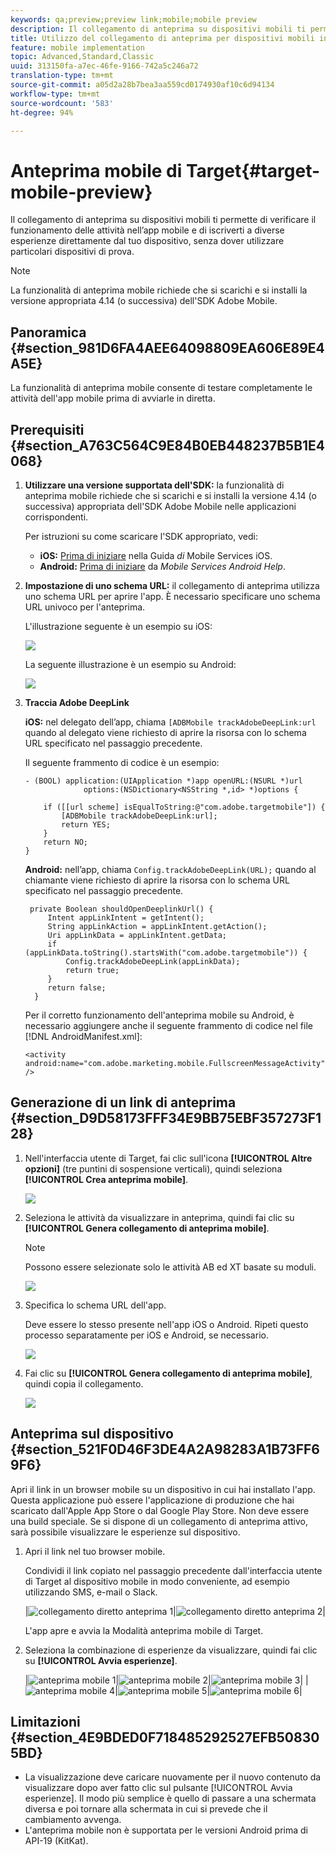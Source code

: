 ```yaml
---
keywords: qa;preview;preview link;mobile;mobile preview
description: Il collegamento di anteprima su dispositivi mobili ti permette di verificare il funzionamento delle attività nell’app mobile e di iscriverti a diverse esperienze direttamente dal tuo dispositivo, senza dover utilizzare particolari dispositivi di prova.
title: Utilizzo del collegamento di anteprima per dispositivi mobili in Adobe Target
feature: mobile implementation
topic: Advanced,Standard,Classic
uuid: 313150fa-a7ec-46fe-9166-742a5c246a72
translation-type: tm+mt
source-git-commit: a05d2a28b7bea3aa559cd0174930af10c6d94134
workflow-type: tm+mt
source-wordcount: '583'
ht-degree: 94%

---
```



# Anteprima mobile di Target{#target-mobile-preview}

Il collegamento di anteprima su dispositivi mobili ti permette di verificare il funzionamento delle attività nell’app mobile e di iscriverti a diverse esperienze direttamente dal tuo dispositivo, senza dover utilizzare particolari dispositivi di prova.

>[!NOTE]
>
>La funzionalità di anteprima mobile richiede che si scarichi e si installi la versione appropriata 4.14 (o successiva) dell&#39;SDK Adobe Mobile.

## Panoramica {#section_981D6FA4AEE64098809EA606E89E4A5E}

La funzionalità di anteprima mobile consente di testare completamente le attività dell&#39;app mobile prima di avviarle in diretta.

## Prerequisiti {#section_A763C564C9E84B0EB448237B5B1E4068}

1. **Utilizzare una versione supportata dell&#39;SDK:** la funzionalità di anteprima mobile richiede che si scarichi e si installi la versione 4.14 (o successiva) appropriata dell&#39;SDK Adobe Mobile nelle applicazioni corrispondenti.

   Per istruzioni su come scaricare l&#39;SDK appropriato, vedi:

   * **iOS:** [Prima di iniziare](https://experienceleague.adobe.com/docs/mobile-services/ios/getting-started-ios/requirements.html) nella Guida *di* Mobile Services iOS.
   * **Android:** [Prima di iniziare](https://experienceleague.adobe.com/docs/mobile-services/android/getting-started-android/requirements.html) da *Mobile Services Android Help*.

1. **Impostazione di uno schema URL:** il collegamento di anteprima utilizza uno schema URL per aprire l&#39;app. È necessario specificare uno schema URL univoco per l&#39;anteprima.

   L&#39;illustrazione seguente è un esempio su iOS:

   ![](assets/mobile-preview-url-scheme-ios.png)

   La seguente illustrazione è un esempio su Android:

   ![](assets/Android_Deeplink.png)

1. **Traccia Adobe DeepLink**

   **iOS:** nel delegato dell’app, chiama `[ADBMobile trackAdobeDeepLink:url` quando al delegato viene richiesto di aprire la risorsa con lo schema URL specificato nel passaggio precedente.

   Il seguente frammento di codice è un esempio:

   ```
   - (BOOL) application:(UIApplication *)app openURL:(NSURL *)url 
                options:(NSDictionary<NSString *,id> *)options { 
   
       if ([[url scheme] isEqualToString:@"com.adobe.targetmobile"]) { 
           [ADBMobile trackAdobeDeepLink:url]; 
           return YES; 
       } 
       return NO; 
   } 
   ```

   **Android:** nell’app, chiama `Config.trackAdobeDeepLink(URL);` quando al chiamante viene richiesto di aprire la risorsa con lo schema URL specificato nel passaggio precedente.

   ```
    private Boolean shouldOpenDeeplinkUrl() { 
        Intent appLinkIntent = getIntent(); 
        String appLinkAction = appLinkIntent.getAction(); 
        Uri appLinkData = appLinkIntent.getData; 
        if (appLinkData.toString().startsWith("com.adobe.targetmobile")) { 
            Config.trackAdobeDeepLink(appLinkData); 
            return true; 
        } 
        return false; 
     }
   ```

   Per il corretto funzionamento dell&#39;anteprima mobile su Android, è necessario aggiungere anche il seguente frammento di codice nel file [!DNL AndroidManifest.xml]:

   ```
   <activity android:name="com.adobe.marketing.mobile.FullscreenMessageActivity" />
   ```

## Generazione di un link di anteprima {#section_D9D58173FFF34E9BB75EBF357273F128}

1. Nell&#39;interfaccia utente di Target, fai clic sull&#39;icona **[!UICONTROL Altre opzioni]** (tre puntini di sospensione verticali), quindi seleziona **[!UICONTROL Crea anteprima mobile]**.

   ![](assets/mobile-preview-create.png)

1. Seleziona le attività da visualizzare in anteprima, quindi fai clic su **[!UICONTROL Genera collegamento di anteprima mobile]**.

   >[!NOTE]
   >
   >Possono essere selezionate solo le attività AB ed XT basate su moduli.

   ![](assets/mobile-preview-select-activities.png)

1. Specifica lo schema URL dell&#39;app.

   Deve essere lo stesso presente nell&#39;app iOS o Android. Ripeti questo processo separatamente per iOS e Android, se necessario.

   ![](assets/mobile-preview-enter-url-scheme.png)

1. Fai clic su **[!UICONTROL Genera collegamento di anteprima mobile]**, quindi copia il collegamento.

   ![](assets/mobile-preview-generate-and-copy.png)

## Anteprima sul dispositivo {#section_521F0D46F3DE4A2A98283A1B73FF69F6}

Apri il link in un browser mobile su un dispositivo in cui hai installato l&#39;app. Questa applicazione può essere l&#39;applicazione di produzione che hai scaricato dall&#39;Apple App Store o dal Google Play Store. Non deve essere una build speciale. Se si dispone di un collegamento di anteprima attivo, sarà possibile visualizzare le esperienze sul dispositivo.

1. Apri il link nel tuo browser mobile.

   Condividi il link copiato nel passaggio precedente dall&#39;interfaccia utente di Target al dispositivo mobile in modo conveniente, ad esempio utilizzando SMS, e-mail o Slack.

   |![collegamento diretto anteprima 1](/help/c-target-mobile-app/assets/mobile-preview-open-deeplink.png)|![collegamento diretto anteprima 2](/help/c-target-mobile-app/assets/mobile-preview-open-app.png)|

   L&#39;app apre e avvia la Modalità anteprima mobile di Target.

1. Seleziona la combinazione di esperienze da visualizzare, quindi fai clic su **[!UICONTROL Avvia esperienze]**.

   |![anteprima mobile 1](/help/c-target-mobile-app/assets/mobile-preview-experience-selection-1.png)|![anteprima mobile 2](/help/c-target-mobile-app/assets/mobile-preview-experience-result-1-france.png)|![anteprima mobile 3](/help/c-target-mobile-app/assets/mobile-preview-experience-result-1-shipfree.png)|
|![anteprima mobile 4](/help/c-target-mobile-app/assets/mobile-preview-experience-selection-2.png)|![anteprima mobile 5](/help/c-target-mobile-app/assets/mobile-preview-experience-result-2-aus.png)|![anteprima mobile 6](/help/c-target-mobile-app/assets/mobile-preview-experience-result-2-10off.png)|

## Limitazioni {#section_4E9BDED0F718485292527EFB508305BD}

* La visualizzazione deve caricare nuovamente per il nuovo contenuto da visualizzare dopo aver fatto clic sul pulsante [!UICONTROL Avvia esperienze]. Il modo più semplice è quello di passare a una schermata diversa e poi tornare alla schermata in cui si prevede che il cambiamento avvenga.
* L&#39;anteprima mobile non è supportata per le versioni Android prima di API-19 (KitKat).